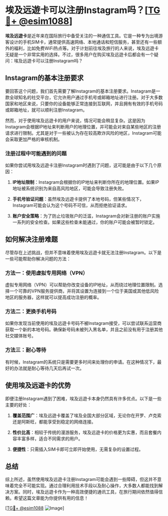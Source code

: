 # 埃及远遊卡可以注册Instagram吗？[[TG💪+ @esim1088](https://t.me/s/esim1088)]

**埃及远遊卡**是近年来在国际旅行中备受关注的一种通信工具。它是一种专为出境游客设计的手机SIM卡，通常提供高速网络、本地通话和短信服务，甚至还有一些额外的福利，比如免费WiFi热点等。对于计划前往埃及旅行的人来说，埃及远遊卡无疑是一个非常实用的选择。不过，很多用户在购买埃及远遊卡后都会有一个疑问：埃及远遊卡可以注册Instagram吗？

## Instagram的基本注册要求

要回答这个问题，我们首先需要了解Instagram的基本注册要求。Instagram是一款全球知名的社交平台，它允许用户通过手机号或邮箱地址进行注册。对于大多数国家和地区来说，只要你的设备能够正常连接到互联网，并且拥有有效的手机号码或邮箱地址，就可以顺利注册Instagram。

然而，对于使用埃及远遊卡的用户来说，情况可能会稍显复杂。这是因为Instagram会根据IP地址来判断用户的地理位置，并可能会对来自某些地区的注册请求进行限制。尤其是对于一些被认为存在较高欺诈风险的地区，Instagram可能会采取更加严格的审核机制。

### 注册过程中可能遇到的问题

如果你尝试用埃及远遊卡注册Instagram时遇到了问题，这可能是由于以下几个原因：

1. **IP地址限制**：Instagram会根据你的IP地址来判断你所在的地理位置。如果IP地址被系统识别为来自高风险地区，可能会导致注册失败。
   
2. **手机号验证问题**：虽然埃及远遊卡提供了本地号码，但某些情况下，Instagram可能会认为这个号码不可信，从而拒绝验证请求。

3. **账户安全策略**：为了防止垃圾账户的泛滥，Instagram会对新注册的账户实施一系列的安全检查。如果这些检查未能通过，你的账户可能会被暂时锁定。

## 如何解决注册难题

尽管存在上述挑战，但并不意味着使用埃及远遊卡就无法注册Instagram。以下是一些可能帮助你解决问题的方法：

### 方法一：使用虚拟专用网络（VPN）

虚拟专用网络（VPN）可以帮助你改变设备的IP地址，从而绕过地理位置限制。选择一个可靠的VPN服务提供商，并将其设置为连接到一个位于美国或其他低风险地区的服务器，这样就可以提高成功注册的概率。

### 方法二：更换手机号码

如果你发现当前使用的埃及远遊卡号码不被Instagram接受，可以尝试联系运营商获取一个新的本地号码。确保新号码未被列入黑名单，并且之前没有用于注册其他社交媒体账号。

### 方法三：耐心等待

有时候，Instagram的系统只是需要更多时间来处理你的申请。在这种情况下，最好的办法就是耐心等待几天后再试一次。

## 使用埃及远遊卡的优势

即便注册Instagram遇到了困难，埃及远遊卡本身仍然具有许多优点。以下是一些主要的好处：

1. **覆盖范围广**：埃及远遊卡覆盖了埃及全国大部分区域，无论你在开罗、卢克索还是阿斯旺，都能享受到稳定的网络连接。

2. **性价比高**：相较于传统的漫游服务，埃及远遊卡的价格更为实惠，而且套餐内容丰富多样，适合不同需求的用户。

3. **便捷性**：只需插入SIM卡即可立即开始使用，无需复杂的设置过程。

## 总结

综上所述，虽然使用埃及远遊卡注册Instagram可能会遇到一些障碍，但这并不意味着完全不可能实现。通过合理利用技术手段以及耐心操作，大多数人都能找到解决方案。同时，埃及远遊卡作为一种高效便捷的通讯工具，在旅行期间依然值得信赖。希望这篇文章能为你提供有用的信息！

[[TG💪+ @esim1088](https://t.me/s/esim1088) ![Image](https://i.postimg.cc/4NQfJmqS/Snipaste-2025-05-13-00-14-12.png)]
